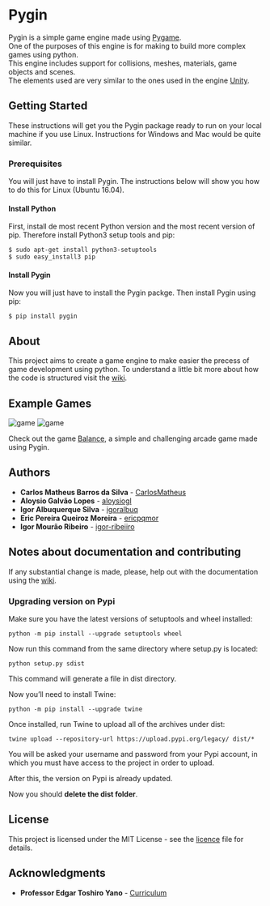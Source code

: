 # Pygin

Pygin is a simple game engine made using [Pygame](https://www.pygame.org/).  
One of the purposes of this engine is for making to build more complex games using python.  
This engine includes support for collisions, meshes, materials, game objects and scenes.  
The elements used are very similar to the ones used in the engine [Unity](https://unity3d.com/ "Unity Official Website").

## Getting Started

These instructions will get you the Pygin package ready to run on your local machine if you use Linux. 
Instructions for Windows and Mac would be quite similar.

### Prerequisites

You will just have to install Pygin. The instructions below will show you how to do this for Linux (Ubuntu 16.04).

#### Install Python

First, install de most recent Python version and the most recent version of pip.
Therefore install Python3 setup tools and pip:

```
$ sudo apt-get install python3-setuptools
$ sudo easy_install3 pip
```

#### Install Pygin

Now you will just have to install the Pygin packge.
Then install Pygin using pip:

```
$ pip install pygin
```

## About

This project aims to create a game engine to make easier the precess of game development using python.
To understand a little bit more about how the code is structured visit the [wiki](https://github.com/CarlosMatheus/Engine/wiki).

## Example Games

![game](https://media.giphy.com/media/xB2Y7NHFE8C2Ip9EHD/giphy.gif)
![game](https://media.giphy.com/media/cdyniVu3x1ydtoq99k/giphy.gif)

Check out the game [Balance](https://github.com/CarlosMatheus/Balance), a simple and challenging arcade game made using Pygin.

## Authors

* **Carlos Matheus Barros da Silva** - [CarlosMatheus](https://github.com/CarlosMatheus)
* **Aloysio Galvão Lopes** - [aloysiogl](https://github.com/aloysiogl)
* **Igor Albuquerque Silva** - [igoralbuq](https://github.com/igoralbuq)
* **Eric Pereira Queiroz Moreira** - [ericpqmor](https://github.com/ericpqmor)
* **Igor Mourão Ribeiro** - [igor-ribeiiro](https://github.com/igor-ribeiiro)

## Notes about documentation and contributing

If any substantial change is made, please, help out with the documentation using the [wiki](https://github.com/CarlosMatheus/Balance/wiki).

### Upgrading version on Pypi

Make sure you have the latest versions of setuptools and wheel installed:

```
python -m pip install --upgrade setuptools wheel
```

Now run this command from the same directory where setup.py is located:

```
python setup.py sdist
```

This command will generate a file in dist directory.

Now you’ll need to install Twine:

```
python -m pip install --upgrade twine
```

Once installed, run Twine to upload all of the archives under dist:

```
twine upload --repository-url https://upload.pypi.org/legacy/ dist/*
```

You will be asked your username and password from your Pypi account, in which you must have access to the project in order to upload.

After this, the version on Pypi is already updated. 

Now you should **delete the dist folder**.

## License

This project is licensed under the MIT License - see the [licence](LICENCE.md) file for details.

## Acknowledgments

* **Professor Edgar Toshiro Yano** - [Curriculum](http://buscatextual.cnpq.br/buscatextual/visualizacv.do?id=K4798593T1&idiomaExibicao=2)




